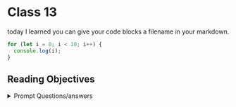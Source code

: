 # Class 13

today I learned you can give your code blocks a filename in your markdown.

```js:forLoop.js
for (let i = 0; i < 10; i++) {
  console.log(i);
}
```


## Reading Objectives

<details markdown="block"><summary>Prompt Questions/answers</summary>


### 1.

### 2.

### 3.

### 4. 

### 5. 

</details>